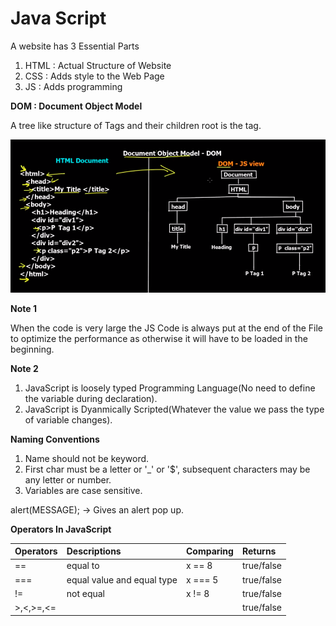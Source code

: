 # Java Script

A website has 3 Essential Parts

1. HTML : Actual Structure of Website
2. CSS  : Adds style to the Web Page
3. JS   : Adds programming

**DOM : Document Object Model**

A tree like structure of Tags and their children root is the <html> tag.

![Dom](./Images/DOM.png)

**Note 1**

When the code is very large the JS Code is always put at the end of the File to optimize the performance as otherwise it will have to be loaded in the beginning.

**Note 2**

1. JavaScript is loosely typed Programming Language(No need to define the variable during declaration).
2. JavaScript is Dyanmically Scripted(Whatever the value we pass the type of variable changes).

**Naming Conventions**

1. Name should not be keyword.
2. First char must be a letter or '_' or '$', subsequent characters may be any letter or number.
3. Variables are case sensitive.

alert(MESSAGE); -> Gives an alert pop up.

**Operators In JavaScript**

|Operators|Descriptions|Comparing|Returns|
|:---|:---|:---|:---|
|==|equal to|x == 8|true/false|
|===|equal value and equal type|x === 5|true/false|
|!=|not equal|x != 8|true/false|
|>,<,>=,<=|||true/false|

